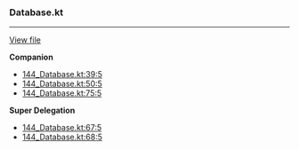 ### Database.kt
---
[View file](../files/144_Database.kt)

**Companion**

 - [144_Database.kt:39:5](../files/144_Database.kt#L39)
 - [144_Database.kt:50:5](../files/144_Database.kt#L50)
 - [144_Database.kt:75:5](../files/144_Database.kt#L75)

**Super Delegation**

 - [144_Database.kt:67:5](../files/144_Database.kt#L67)
 - [144_Database.kt:68:5](../files/144_Database.kt#L68)
